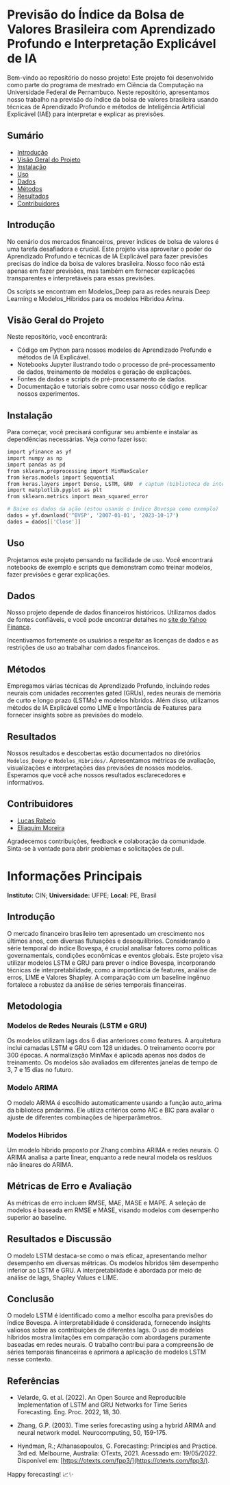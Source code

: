 # Previsão do Índice da Bolsa de Valores Brasileira com Aprendizado Profundo e Interpretação Explicável de IA

Bem-vindo ao repositório do nosso projeto! Este projeto foi desenvolvido como parte do programa de mestrado em Ciência da Computação na Universidade Federal de Pernambuco. Neste repositório, apresentamos nosso trabalho na previsão do índice da bolsa de valores brasileira usando técnicas de Aprendizado Profundo e métodos de Inteligência Artificial Explicável (IAE) para interpretar e explicar as previsões.

## Sumário

- [Introdução](#introdução)
- [Visão Geral do Projeto](#visão-geral-do-projeto)
- [Instalação](#instalação)
- [Uso](#uso)
- [Dados](#dados)
- [Métodos](#métodos)
- [Resultados](#resultados)
- [Contribuidores](#contribuidores)

## Introdução

No cenário dos mercados financeiros, prever índices de bolsa de valores é uma tarefa desafiadora e crucial. Este projeto visa aproveitar o poder do Aprendizado Profundo e técnicas de IA Explicável para fazer previsões precisas do índice da bolsa de valores brasileira. Nosso foco não está apenas em fazer previsões, mas também em fornecer explicações transparentes e interpretáveis para essas previsões.

Os scripts se encontram em Modelos_Deep para as redes neurais Deep Learning e Modelos_Hibridos para os modelos Híbridoa Arima.

## Visão Geral do Projeto

Neste repositório, você encontrará:

- Código em Python para nossos modelos de Aprendizado Profundo e métodos de IA Explicável.
- Notebooks Jupyter ilustrando todo o processo de pré-processamento de dados, treinamento de modelos e geração de explicações.
- Fontes de dados e scripts de pré-processamento de dados.
- Documentação e tutoriais sobre como usar nosso código e replicar nossos experimentos.

## Instalação

Para começar, você precisará configurar seu ambiente e instalar as dependências necessárias. Veja como fazer isso:

```bash
import yfinance as yf
import numpy as np
import pandas as pd
from sklearn.preprocessing import MinMaxScaler
from keras.models import Sequential
from keras.layers import Dense, LSTM, GRU  # captum (biblioteca de interpretação pytorch)
import matplotlib.pyplot as plt
from sklearn.metrics import mean_squared_error

# Baixe os dados da ação (estou usando o índice Bovespa como exemplo)
dados = yf.download('^BVSP', '2007-01-01', '2023-10-17')
dados = dados[['Close']]
```

## Uso

Projetamos este projeto pensando na facilidade de uso. Você encontrará notebooks de exemplo e scripts que demonstram como treinar modelos, fazer previsões e gerar explicações.

## Dados

Nosso projeto depende de dados financeiros históricos. Utilizamos dados de fontes confiáveis, e você pode encontrar detalhes no [site do Yahoo Finance](https://finance.yahoo.com/).

Incentivamos fortemente os usuários a respeitar as licenças de dados e as restrições de uso ao trabalhar com dados financeiros.

## Métodos

Empregamos várias técnicas de Aprendizado Profundo, incluindo redes neurais com unidades recorrentes gated (GRUs), redes neurais de memória de curto e longo prazo (LSTMs) e modelos híbridos. Além disso, utilizamos métodos de IA Explicável como LIME e Importância de Features para fornecer insights sobre as previsões do modelo.

## Resultados

Nossos resultados e descobertas estão documentados no diretórios `Modelos_Deep/` e `Modelos_Hibridos/`. Apresentamos métricas de avaliação, visualizações e interpretações das previsões de nossos modelos. Esperamos que você ache nossos resultados esclarecedores e informativos.

## Contribuidores

- [Lucas Rabelo](https://github.com/marreapato)
- [Eliaquim Moreira](https://github.com/marreapato)

Agradecemos contribuições, feedback e colaboração da comunidade. Sinta-se à vontade para abrir problemas e solicitações de pull.
  

# Informações Principais

**Instituto:** CIN; **Universidade:** UFPE; **Local:** PE, Brasil

## Introdução

O mercado financeiro brasileiro tem apresentado um crescimento nos últimos anos, com diversas flutuações e desequilíbrios. Considerando a série temporal do índice Bovespa, é crucial analisar fatores como políticas governamentais, condições econômicas e eventos globais. Este projeto visa utilizar modelos LSTM e GRU para prever o índice Bovespa, incorporando técnicas de interpretabilidade, como a importância de features, análise de erros, LIME e Valores Shapley. A comparação com um baseline ingênuo fortalece a robustez da análise de séries temporais financeiras.

## Metodologia

### Modelos de Redes Neurais (LSTM e GRU)

Os modelos utilizam lags dos 6 dias anteriores como features. A arquitetura inclui camadas LSTM e GRU com 128 unidades. O treinamento ocorre por 300 épocas. A normalização MinMax é aplicada apenas nos dados de treinamento. Os modelos são avaliados em diferentes janelas de tempo de 3, 7 e 15 dias no futuro.

### Modelo ARIMA

O modelo ARIMA é escolhido automaticamente usando a função auto\_arima da biblioteca pmdarima. Ele utiliza critérios como AIC e BIC para avaliar o ajuste de diferentes combinações de hiperparâmetros.

### Modelos Híbridos

Um modelo híbrido proposto por Zhang combina ARIMA e redes neurais. O ARIMA analisa a parte linear, enquanto a rede neural modela os resíduos não lineares do ARIMA.

## Métricas de Erro e Avaliação

As métricas de erro incluem RMSE, MAE, MASE e MAPE. A seleção de modelos é baseada em RMSE e MASE, visando modelos com desempenho superior ao baseline.

## Resultados e Discussão

O modelo LSTM destaca-se como o mais eficaz, apresentando melhor desempenho em diversas métricas. Os modelos híbridos têm desempenho inferior ao LSTM e GRU. A interpretabilidade é abordada por meio de análise de lags, Shapley Values e LIME.

## Conclusão

O modelo LSTM é identificado como a melhor escolha para previsões do índice Bovespa. A interpretabilidade é considerada, fornecendo insights valiosos sobre as contribuições de diferentes lags. O uso de modelos híbridos mostra limitações em comparação com abordagens puramente baseadas em redes neurais. O trabalho contribui para a compreensão de séries temporais financeiras e aprimora a aplicação de modelos LSTM nesse contexto.

## Referências

- Velarde, G. et al. (2022). An Open Source and Reproducible Implementation of LSTM and GRU Networks for Time Series Forecasting. Eng. Proc. 2022, 18, 30.

- Zhang, G.P. (2003). Time series forecasting using a hybrid ARIMA and neural network model. Neurocomputing, 50, 159-175.

- Hyndman, R.; Athanasopoulos, G. Forecasting: Principles and Practice. 3rd ed. Melbourne, Australia: OTexts, 2021. Acessado em: 19/05/2022. Disponível em: [https://otexts.com/fpp3/](https://otexts.com/fpp3/).


Happy forecasting! 📈✨
